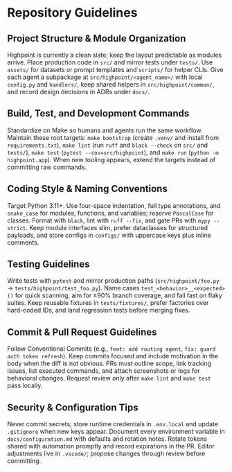 # Repository Guidelines

## Project Structure & Module Organization
Highpoint is currently a clean slate; keep the layout predictable as modules arrive. Place production code in `src/` and mirror tests under `tests/`. Use `assets/` for datasets or prompt templates and `scripts/` for helper CLIs. Give each agent a subpackage at `src/highpoint/<agent_name>/` with local `config.py` and `handlers/`, keep shared helpers in `src/highpoint/common/`, and record design decisions in ADRs under `docs/`.

## Build, Test, and Development Commands
Standardize on Make so humans and agents run the same workflow. Maintain these root targets: `make bootstrap` (create `.venv/` and install from `requirements.txt`), `make lint` (run `ruff` and `black --check` on `src/` and `tests/`), `make test` (`pytest --cov=src/highpoint`), and `make run` (`python -m highpoint.app`). When new tooling appears, extend the targets instead of committing raw commands.

## Coding Style & Naming Conventions
Target Python 3.11+. Use four-space indentation, full type annotations, and `snake_case` for modules, functions, and variables; reserve `PascalCase` for classes. Format with `black`, lint with `ruff --fix`, and gate PRs with `mypy --strict`. Keep module interfaces slim, prefer dataclasses for structured payloads, and store configs in `configs/` with uppercase keys plus inline comments.

## Testing Guidelines
Write tests with `pytest` and mirror production paths (`src/highpoint/foo.py` → `tests/highpoint/test_foo.py`). Name cases `test_<behavior>__<expected>()` for quick scanning, aim for ≥90% branch coverage, and fail fast on flaky suites. Keep reusable fixtures in `tests/fixtures/`, prefer factories over hard-coded IDs, and land regression tests before merging fixes.

## Commit & Pull Request Guidelines
Follow Conventional Commits (e.g., `feat: add routing agent`, `fix: guard auth token refresh`). Keep commits focused and include motivation in the body when the diff is not obvious. PRs must outline scope, link tracking issues, list executed commands, and attach screenshots or logs for behavioral changes. Request review only after `make lint` and `make test` pass locally.

## Security & Configuration Tips
Never commit secrets; store runtime credentials in `.env.local` and update `.gitignore` when new keys appear. Document every environment variable in `docs/configuration.md` with defaults and rotation notes. Rotate tokens shared with automation promptly and record expirations in the PR. Editor adjustments live in `.vscode/`; propose changes through review before committing.
